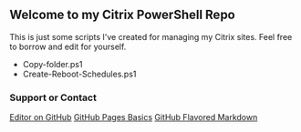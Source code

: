 ## Welcome to my Citrix PowerShell Repo

This is just some scripts I've created for managing my Citrix sites. Feel free to borrow and edit for yourself.

- Copy-folder.ps1
- Create-Reboot-Schedules.ps1


### Support or Contact
[Editor on GitHub](https://github.com/cdfranck/CitrixPS/edit/master/README.md)
[GitHub Pages Basics](https://help.github.com/categories/github-pages-basics/)
[GitHub Flavored Markdown](https://guides.github.com/features/mastering-markdown/)
